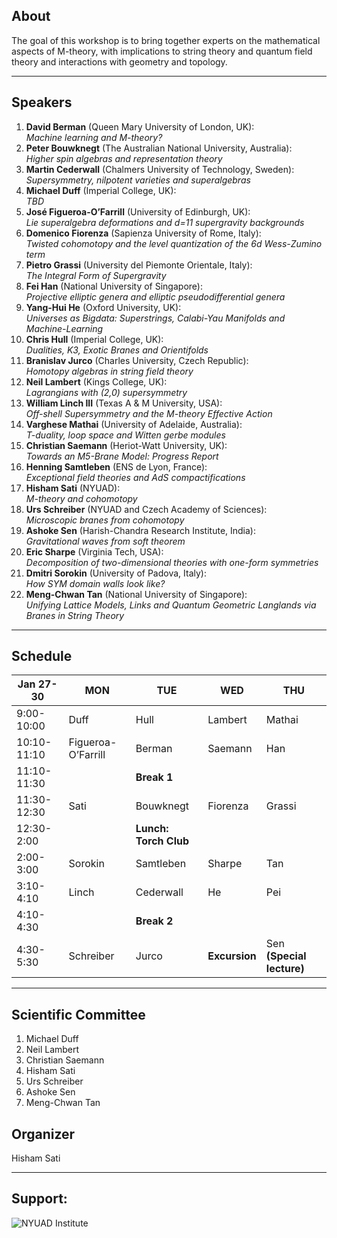 ## About

The goal of this workshop is to bring together experts on the mathematical aspects of 
M-theory, with implications to string theory and  quantum field theory and interactions 
with geometry and topology. 


___
## Speakers

1. **David Berman**  (Queen Mary University of London, UK):<br /> 
*Machine learning and M-theory?*
2. **Peter Bouwknegt** (The Australian National University, Australia):<br />
*Higher spin algebras and representation theory*
3. **Martin Cederwall** (Chalmers University of Technology, Sweden):  
*Supersymmetry, nilpotent varieties and superalgebras*
4. **Michael Duff**  (Imperial College, UK):<br />
*TBD*
5. **José Figueroa-O’Farrill** (University of Edinburgh, UK):<br />
*Lie superalgebra deformations and d=11 supergravity backgrounds* 
6. **Domenico Fiorenza** (Sapienza University of Rome, Italy):<br />
*Twisted cohomotopy and the level quantization of the 6d Wess-Zumino term*
7. **Pietro Grassi** (University del Piemonte Orientale, Italy):<br />
*The Integral Form of Supergravity*
8. **Fei Han**  (National University of Singapore):<br />
*Projective elliptic genera and elliptic pseudodifferential genera*
9. **Yang-Hui He** (Oxford University, UK):<br />
*Universes as Bigdata:  Superstrings, Calabi-Yau Manifolds and Machine-Learning*
10. **Chris Hull** (Imperial College, UK):<br />
*Dualities, K3, Exotic Branes and Orientifolds*
11. **Branislav Jurco** (Charles University, Czech Republic):<br />
*Homotopy algebras in string field theory*
12. **Neil Lambert** (Kings College, UK):<br />
*Lagrangians with (2,0) supersymmetry*
13. **William Linch III**  (Texas A & M University, USA):<br />
*Off-shell Supersymmetry and the M-theory Effective Action*
14. **Varghese Mathai** (University of Adelaide, Australia):<br />
*T-duality, loop space and Witten gerbe modules*
15. **Christian Saemann** (Heriot-Watt University, UK):<br />
*Towards an M5-Brane Model: Progress Report*
16. **Henning Samtleben** (ENS de Lyon, France):<br />
*Exceptional field theories and AdS compactifications*
17. **Hisham Sati** (NYUAD):<br />
*M-theory and cohomotopy*  
18. **Urs Schreiber** (NYUAD and Czech Academy of Sciences):<br />
*Microscopic branes from cohomotopy*
19. **Ashoke Sen** (Harish-Chandra Research Institute, India):<br />
*Gravitational waves from soft theorem*
20. **Eric Sharpe** (Virginia Tech, USA):<br />
*Decomposition of two-dimensional theories with one-form symmetries*
21. **Dmitri Sorokin** (University of Padova, Italy):<br />
*How SYM domain walls look like?* 
22. **Meng-Chwan Tan** (National University of Singapore):<br />
*Unifying Lattice Models, Links and Quantum Geometric Langlands via Branes in String Theory*

___
## Schedule

| Jan 27-30   | MON                | TUE                 | WED            |         THU             |
|-------------|--------------------|---------------------|----------------|-------------------------|
| 9:00-10:00  | Duff               | Hull                | Lambert        | Mathai                  |
| 10:10-11:10 | Figueroa-O’Farrill | Berman              | Saemann        | Han                     |
| 11:10-11:30 |                    | **Break 1**         |                |                         |
| 11:30-12:30 | Sati               | Bouwknegt           | Fiorenza       | Grassi                  |
| 12:30-2:00  |                    |**Lunch: Torch Club**|                |                         |
| 2:00-3:00   | Sorokin            | Samtleben           | Sharpe         | Tan                     |
| 3:10-4:10   | Linch              | Cederwall           | He             | Pei                     |
| 4:10-4:30   |                    | **Break 2**         |                |                         |
| 4:30-5:30   | Schreiber          | Jurco               | **Excursion**  |Sen **(Special lecture)**|


___
## Scientific Committee

  1. Michael Duff
  2. Neil Lambert 
  3. Christian Saemann 
  4. Hisham Sati
  5. Urs Schreiber 
  6. Ashoke Sen 
  7. Meng-Chwan Tan 

## Organizer

Hisham Sati



___

## Support:
![NYUAD Institute](https://armacad.info/images/2016/07/institute-promomovthumb317564-Nm55Q2WBZr_LT4dVRIhTGesaoVNZ7Tlt.png)
